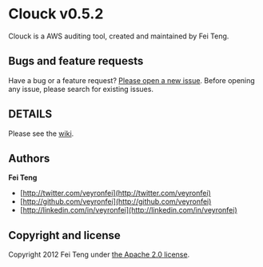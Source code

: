 Clouck v0.5.2
======

Clouck is a AWS auditing tool, created and maintained by Fei Teng.


## Bugs and feature requests

Have a bug or a feature request? [Please open a new issue](https://github.com/veyronfei/clouck/issues). Before opening any issue, please search for existing issues.

## DETAILS

Please see the [wiki](https://github.com/veyronfei/clouck/wiki).

## Authors

**Fei Teng**

+ [http://twitter.com/veyronfei](http://twitter.com/veyronfei)
+ [http://github.com/veyronfei](http://github.com/veyronfei)
+ [http://linkedin.com/in/veyronfei](http://linkedin.com/in/veyronfei)


## Copyright and license

Copyright 2012 Fei Teng under [the Apache 2.0 license](LICENSE).
